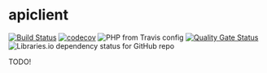 # apiclient
[![Build Status](https://travis-ci.org/statscore/apiclient.svg?branch=development)](https://travis-ci.org/statscore/apiclient)
[![codecov](https://codecov.io/gh/statscore/apiclient/branch/development/graph/badge.svg)](https://codecov.io/gh/statscore/apiclient)
![PHP from Travis config](https://img.shields.io/travis/php-v/statscore/apiclient/development.svg)
[![Quality Gate Status](https://sonarcloud.io/api/project_badges/measure?project=statscore_apiclient&metric=alert_status)](https://sonarcloud.io/dashboard?id=statscore_apiclient)
![Libraries.io dependency status for GitHub repo](https://img.shields.io/librariesio/github/statscore/apiclient)

TODO!